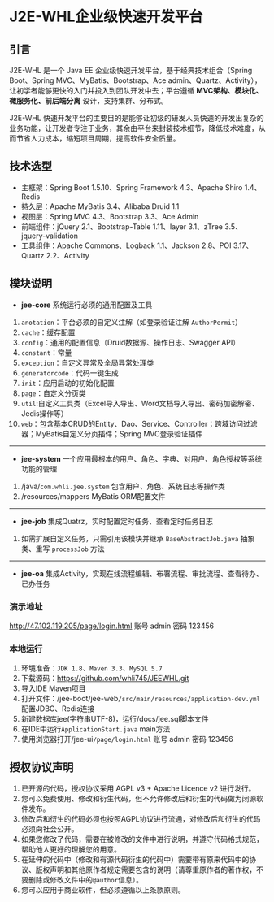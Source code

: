 # J2E-WHL企业级快速开发平台

## 引言

J2E-WHL 是一个 Java EE 企业级快速开发平台，基于经典技术组合（Spring Boot、Spring MVC、MyBatis、Bootstrap、Ace admin、Quartz、Activity），让初学者能够更快的入门并投入到团队开发中去；平台遵循 **MVC架构、模块化、微服务化、前后端分离** 设计，支持集群、分布式。

J2E-WHL 快速开发平台的主要目的是能够让初级的研发人员快速的开发出复杂的业务功能，让开发者专注于业务，其余由平台来封装技术细节，降低技术难度，从而节省人力成本，缩短项目周期，提高软件安全质量。

## 技术选型

* 主框架：Spring Boot 1.5.10、Spring Framework 4.3、Apache Shiro 1.4、Redis
* 持久层：Apache MyBatis 3.4、Alibaba Druid 1.1
* 视图层：Spring MVC 4.3、Bootstrap 3.3、Ace Admin
* 前端组件：jQuery 2.1、Bootstrap-Table 1.11、layer 3.1、zTree 3.5、jquery-validation
* 工具组件：Apache Commons、Logback 1.1、Jackson 2.8、POI 3.17、Quartz 2.2、Activity

## 模块说明

* **jee-core** 系统运行必须的通用配置及工具
 1. `anotation`：平台必须的自定义注解（如登录验证注解 `AuthorPermit`）
 2. `cache`：缓存配置
 3. `config`：通用的配置信息（Druid数据源、操作日志、Swagger API）
 4. `constant`：常量
 5. `exception`：自定义异常及全局异常处理类
 6. `generatorcode`：代码一键生成
 7. `init`：应用启动的初始化配置
 8. `page`：自定义分页类
 9. `util`:自定义工具类（Excel导入导出、Word文档导入导出、密码加密解密、Jedis操作等）
 10. `web`：包含基本CRUD的Entity、Dao、Service、Controller；跨域访问过滤器；MyBatis自定义分页插件；Spring MVC登录验证插件

---

* **jee-system** 一个应用最根本的用户、角色、字典、对用户、角色授权等系统功能的管理
 1. /java/`com.whli.jee.system` 包含用户、角色、系统日志等操作类
 2. /resources/mappers MyBatis ORM配置文件

---

* **jee-job** 集成Quatrz，实时配置定时任务、查看定时任务日志
 1. 如需扩展自定义任务，只需引用该模块并继承 `BaseAbstractJob.java` 抽象类、重写 `processJob` 方法

---
* **jee-oa** 集成Activity，实现在线流程编辑、布署流程、审批流程、查看待办、已办任务

### 演示地址
<http://47.102.119.205/page/login.html> 账号 admin 密码 123456

### 本地运行

1. 环境准备：`JDK 1.8`、`Maven 3.3`、`MySQL 5.7`
2. 下载源码：<https://github.com/whli745/JEEWHL.git>
3. 导入IDE Maven项目
4. 打开文件：/jee-boot/jee-web`/src/main/resources/application-dev.yml` 配置JDBC、Redis连接
5. 新建数据库jee(字符串UTF-8)，运行/docs/jee.sql脚本文件
6. 在IDE中运行`ApplicationStart.java` main方法
7. 使用浏览器打开/jee-ui`/page/login.html`  账号 admin 密码 123456

## 授权协议声明

1. 已开源的代码，授权协议采用 AGPL v3 + Apache Licence v2 进行发行。
2. 您可以免费使用、修改和衍生代码，但不允许修改后和衍生的代码做为闭源软件发布。
3. 修改后和衍生的代码必须也按照AGPL协议进行流通，对修改后和衍生的代码必须向社会公开。
4. 如果您修改了代码，需要在被修改的文件中进行说明，并遵守代码格式规范，帮助他人更好的理解您的用意。
5. 在延伸的代码中（修改和有源代码衍生的代码中）需要带有原来代码中的协议、版权声明和其他原作者规定需要包含的说明（请尊重原作者的著作权，不要删除或修改文件中的`@author`信息）。
6. 您可以应用于商业软件，但必须遵循以上条款原则。
